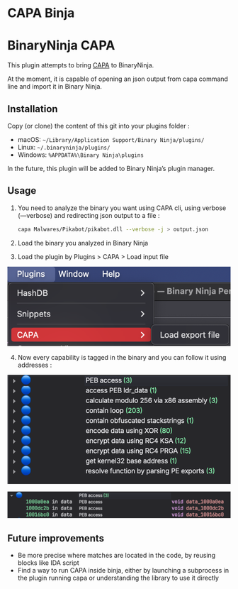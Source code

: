 # CAPA Binja

# BinaryNinja CAPA

This plugin attempts to bring [CAPA](https://github.com/mandiant/capa) to BinaryNinja.

At the moment, it is capable of opening an json output from capa command line and import it in Binary Ninja.

## Installation

Copy (or clone) the content of this git into your plugins folder :

- macOS: `~/Library/Application Support/Binary Ninja/plugins/`
- Linux: `~/.binaryninja/plugins/`
- Windows: `%APPDATA%\Binary Ninja\plugins`

In the future, this plugin will be added to Binary Ninja’s plugin manager.

## Usage

1. You need to analyze the binary you want using CAPA cli, using verbose (—verbose) and redirecting json output to a file :

    ```bash
    capa Malwares/Pikabot/pikabot.dll --verbose -j > output.json
    ```

2. Load the binary you analyzed in Binary Ninja
3. Load the plugin by Plugins > CAPA > Load input file

![image1.png](images/image1.png)



4. Now every capability is tagged in the binary and you can follow it using addresses :

![image2.png](images/image2.png)

![image3.png](images/image3.png)

## Future improvements

- Be more precise where matches are located in the code, by reusing blocks like IDA script
- Find a way to run CAPA inside binja, either by launching a subprocess in the plugin running capa or understanding the library to use it directly
